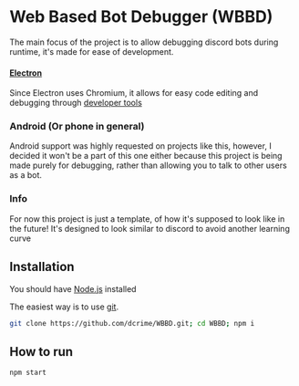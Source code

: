 # Web Based Bot Debugger (WBBD)

The main focus of the project is to allow debugging discord bots during runtime, it's made for ease of development.

#### [Electron](https://www.electronjs.org/)
Since Electron uses Chromium, it allows for easy code editing and debugging through [developer tools](https://developer.chrome.com/docs/devtools/)

### Android (Or phone in general)
Android support was highly requested on projects like this, however, I decided it won't be a part of this one either because this project is being made purely for debugging, rather than allowing you to talk to other users as a bot.

### Info
For now this project is just a template, of how it's supposed to look like in the future!
It's designed to look similar to discord to avoid another learning curve

## Installation
You should have [Node.js](https://nodejs.org/en/) installed

The easiest way is to use [git](https://git-scm.com/).
```bash
git clone https://github.com/dcrime/WBBD.git; cd WBBD; npm i
```

## How to run
```bash
npm start
```
